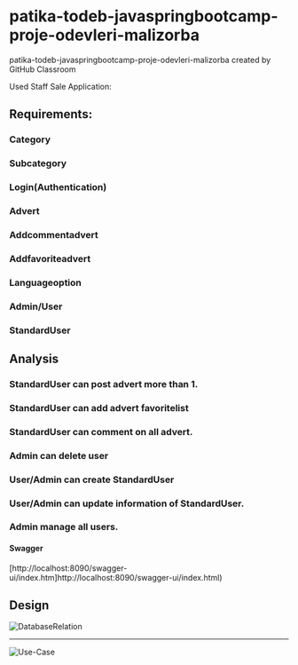 # patika-todeb-javaspringbootcamp-proje-odevleri-malizorba
patika-todeb-javaspringbootcamp-proje-odevleri-malizorba created by GitHub Classroom

Used Staff Sale Application:

## Requirements:
### Category
### Subcategory
### Login(Authentication)
### Advert
### Addcommentadvert
### Addfavoriteadvert
### Languageoption
### Admin/User
### StandardUser



## Analysis
### StandardUser can post advert more than 1.
### StandardUser can add advert favoritelist
### StandardUser can comment on all advert.
### Admin can delete user
### User/Admin can create StandardUser
### User/Admin can update information of StandardUser.
### Admin manage all users.

#### Swagger
[http://localhost:8090/swagger-ui/index.htm]http://localhost:8090/swagger-ui/index.html)


## Design


![DatabaseRelation](https://user-images.githubusercontent.com/97551928/183254604-e1d1522d-f75f-4b0a-87c2-d2665727b773.PNG)
_________________________________________________________________________________________________________________________________

![Use-Case](https://user-images.githubusercontent.com/97551928/183261655-cf8833a7-7e52-4d56-a963-c70ccbd3ba7c.PNG)



